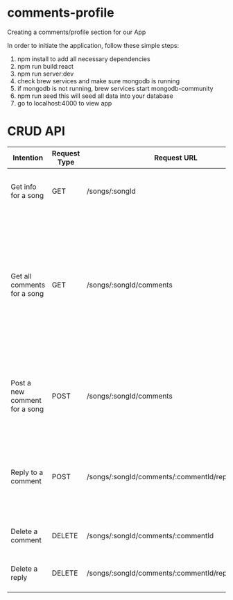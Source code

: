# comments-profile
Creating a comments/profile section for our App

In order to initiate the application, follow these simple steps:

1) npm install to add all necessary dependencies
2) npm run build:react
3) npm run server:dev
4) check brew services and make sure mongodb is running
5) if mongodb is not running, brew services start mongodb-community
6) npm run seed 
    this will seed all data into your database
7) go to localhost:4000 to view app


# CRUD API

Intention | Request Type | Request URL | Example Input | Resonse Body
--------- | ------------ | ------------ | ------------ | ----------- |
Get info for a song| GET | /songs/:songId | none | {plays: 302, likes: 43, reposts: 69, comments: 123}
Get all comments for a song| GET | /songs/:songId/comments | none | [1 : {username: grant420, time: 0:42, postedAt: 03:21:04, text: "comment1"}, 2 : {username: grant710, time: 2:52, postedAt: 21:54:04, text: "comment2"}]
Post a new comment for a song| POST | /songs/:songId/comments | Data type: JSON {username: grant420, time: 0:42, postedAt: 03:21:04, text: "comment"} | Returns a status code based on success
Reply to a comment | POST | /songs/:songId/comments/:commentId/replies | Data type: JSON {username: user123, time: 1:45, postedAt: 17:54:32, text: "comment"} | Returns a status code based on success
Delete a comment| DELETE | /songs/:songId/comments/:commentId | none | Returns a status code based on success
Delete a reply | DELETE | /songs/:songId/comments/:commentId/replies/:replyId | none | Returns a status code based on success
